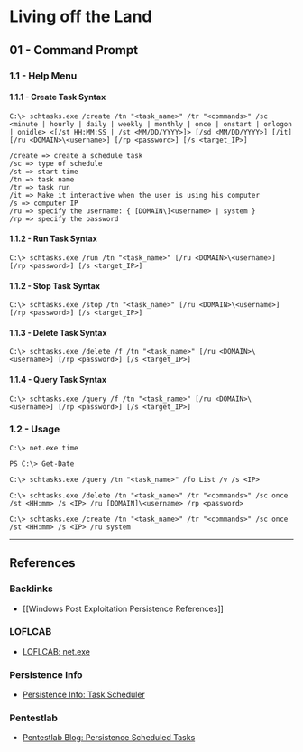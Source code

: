# Living off the Land

## 01 - Command Prompt

### 1.1 - Help Menu

#### 1.1.1 - Create Task Syntax

```
C:\> schtasks.exe /create /tn "<task_name>" /tr "<commands>" /sc <minute | hourly | daily | weekly | monthly | once | onstart | onlogon | onidle> <[/st HH:MM:SS | /st <MM/DD/YYYY>]> [/sd <MM/DD/YYYY>] [/it] [/ru <DOMAIN>\<username>] [/rp <password>] [/s <target_IP>]

/create => create a schedule task
/sc => type of schedule
/st => start time
/tn => task name
/tr => task run
/it => Make it interactive when the user is using his computer
/s => computer IP
/ru => specify the username: { [DOMAIN\]<username> | system }
/rp => specify the password
```

#### 1.1.2 - Run Task Syntax

```
C:\> schtasks.exe /run /tn "<task_name>" [/ru <DOMAIN>\<username>] [/rp <password>] [/s <target_IP>]
```

#### 1.1.2 - Stop Task Syntax

```
C:\> schtasks.exe /stop /tn "<task_name>" [/ru <DOMAIN>\<username>] [/rp <password>] [/s <target_IP>]
```

#### 1.1.3 - Delete Task Syntax

```
C:\> schtasks.exe /delete /f /tn "<task_name>" [/ru <DOMAIN>\<username>] [/rp <password>] [/s <target_IP>]
```

#### 1.1.4 - Query Task Syntax

```
C:\> schtasks.exe /query /f /tn "<task_name>" [/ru <DOMAIN>\<username>] [/rp <password>] [/s <target_IP>]
```

### 1.2 - Usage

```
C:\> net.exe time

PS C:\> Get-Date

C:\> schtasks.exe /query /tn "<task_name>" /fo List /v /s <IP>

C:\> schtasks.exe /delete /tn "<task_name>" /tr "<commands>" /sc once /st <HH:mm> /s <IP> /ru [DOMAIN]\<username> /rp <password>

C:\> schtasks.exe /create /tn "<task_name>" /tr "<commands>" /sc once /st <HH:mm> /s <IP> /ru system
```

---
## References

### Backlinks

- [[Windows Post Exploitation Persistence References]]

### LOFLCAB

- [LOFLCAB: net.exe](https://lofl-project.github.io/loflcab/Binaries/net/)

### Persistence Info

- [Persistence Info: Task Scheduler ](https://persistence-info.github.io/Data/taskscheduler.html)

### Pentestlab

- [Pentestlab Blog: Persistence Scheduled Tasks](https://pentestlab.blog/2019/11/04/persistence-scheduled-tasks/)
